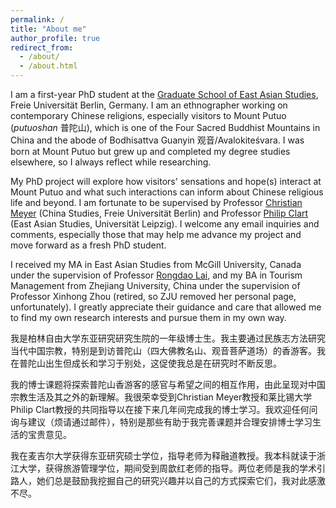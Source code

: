 ```yaml
---
permalink: /
title: "About me"
author_profile: true
redirect_from: 
  - /about/
  - /about.html
---
```

I am a first-year PhD student at the [Graduate School of East Asian Studies](http://www.geas.fu-berlin.de/), Freie Universität Berlin, Germany. I am an ethnographer working on contemporary Chinese religions, especially visitors to Mount Putuo (*putuoshan* 普陀山), which is one of the Four Sacred Buddhist Mountains in China and the abode of Bodhisattva Guanyin 观音/Avalokiteśvara. I was born at Mount Putuo but grew up and completed my degree studies elsewhere, so I always reflect while researching. 

My PhD project will explore how visitors' sensations and hope(s) interact at Mount Putuo and what such interactions can inform about Chinese religious life and beyond. I am fortunate to be supervised by Professor [Christian Meyer](https://www.geschkult.fu-berlin.de/e/oas/sinologie/institut/mitarbeiter/1_professoren/Meyer.html) (China Studies, Freie Universität Berlin) and Professor [Philip Clart](https://www.uni-leipzig.de/en/profile/mitarbeiter/prof-ph-d-philip-clart) (East Asian Studies, Universität Leipzig). I welcome any email inquiries and comments, especially those that may help me advance my project and move forward as a fresh PhD student.

I received my MA in East Asian Studies from McGill University, Canada under the supervision of Professor [Rongdao Lai](https://www.mcgill.ca/eas/rongdao-lai), and my BA in Tourism Management from Zhejiang University, China under the supervision of Professor Xinhong Zhou (retired, so ZJU removed her personal page, unfortunately). I greatly appreciate their guidance and care that allowed me to find my own research interests and pursue them in my own way.


我是柏林自由大学东亚研究研究生院的一年级博士生。我主要通过民族志方法研究当代中国宗教，特别是到访普陀山（四大佛教名山、观音菩萨道场）的香游客。我在普陀山出生但成长和学习于别处，这促使我总是在研究时不断反思。

我的博士课题将探索普陀山香游客的感官与希望之间的相互作用，由此呈现对中国宗教生活及其之外的新理解。我很荣幸受到Christian Meyer教授和莱比锡大学Philip Clart教授的共同指导以在接下来几年间完成我的博士学习。我欢迎任何问询与建议（烦请通过邮件），特别是那些有助于我完善课题并合理安排博士学习生活的宝贵意见。

我在麦吉尔大学获得东亚研究硕士学位，指导老师为释融道教授。我本科就读于浙江大学，获得旅游管理学位，期间受到周歆红老师的指导。两位老师是我的学术引路人，她们总是鼓励我挖掘自己的研究兴趣并以自己的方式探索它们，我对此感激不尽。
